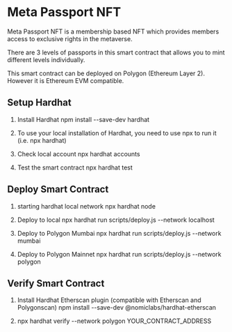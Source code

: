 # Meta Passport NFT

Meta Passport NFT is a membership based NFT which provides members access to exclusive rights in the metaverse.

There are 3 levels of passports in this smart contract that allows you to mint different levels individually.

This smart contract can be deployed on Polygon (Ethereum Layer 2). However it is Ethereum EVM compatible.

## Setup Hardhat
1. Install Hardhat
    npm install --save-dev hardhat

2. To use your local installation of Hardhat, you need to use npx to run it (i.e. npx hardhat)

3. Check local account
    npx hardhat accounts
    
4. Test the smart contract
    npx hardhat test

## Deploy Smart Contract

1. starting hardhat local network
    npx hardhat node

2. Deploy to local
    npx hardhat run scripts/deploy.js --network localhost
    
3. Deploy to Polygon Mumbai
    npx hardhat run scripts/deploy.js --network mumbai
    
4. Deploy to Polygon Mainnet
    npx hardhat run scripts/deploy.js --network polygon
    
## Verify Smart Contract
1. Install Hardhat Etherscan plugin (compatible with Etherscan and Polygonscan)
    npm install --save-dev @nomiclabs/hardhat-etherscan
    
2. npx hardhat verify --network polygon YOUR_CONTRACT_ADDRESS


